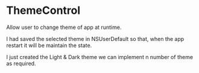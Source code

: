 # ThemeControl
Allow user to change theme of app at runtime.

I had saved the selected theme in NSUserDefault so that, when the app restart it will be maintain the state.

I just created the Light & Dark theme we can implement n number of theme as required.


